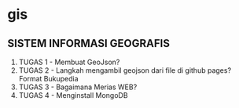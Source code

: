 # gis


## SISTEM INFORMASI GEOGRAFIS
1. TUGAS 1 - Membuat GeoJson?
2. TUGAS 2 - Langkah mengambil geojson dari file di github pages? Format Bukupedia
3. TUGAS 3 - Bagaimana Merias WEB?
4. TUGAS 4 - Menginstall MongoDB


